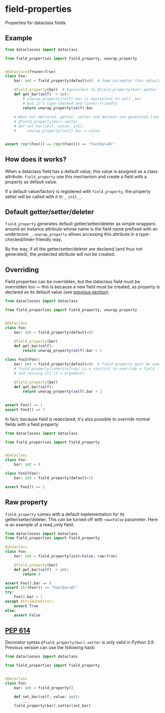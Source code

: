 # field-properties
Properties for dataclass fields

## Example
```python
from dataclasses import dataclass

from field_properties import field_property, unwrap_property


@dataclass(frozen=True)
class Foo:
    bar: int = field_property(default=0)  # Same parameter than dataclasses.field

    @field_property(bar)  # Equivalent to @field_property(bar).getter
    def get_bar(self) -> int:
        # unwrap_property(self).bar is equivalent to self._bar
        # but it's type-checked and linter-friendly
        return unwrap_property(self).bar
    
    # When not declared, getter, setter and deleter are generated like the following:
    # @field_property(bar).setter
    # def set_bar(self, value: int):
    #     unwrap_property(self).bar = value


assert repr(Foo()) == repr(Foo(0)) == "Foo(bar=0)"
```

## How does it works?

When a dataclass field has a default value, this value is assigned as a class attribute. `field_property` use this mechanism and create a field with a property as default value. 

If a default value/factory is registered with `field_property`, the property setter will be called with it in `__init__`. 

## Default getter/setter/deleter

`field_property` generates default getter/setter/deleter as simple wrappers around an instance attribute whose name is the field name prefixed with an underscore `_`. `unwrap_property` allows accessing this attribute in a type-checked/linter-friendly way.

By the way, if all the getter/setter/deleter are declared (and thus not generated), the protected attribute will not be created.

## Overriding

Field properties can be overridden, but the dataclass field must be overridden too — this is because a new field must be created, as property is declared as its default value (see [previous section](#how-does-it-works)).

```python
from dataclasses import dataclass

from field_properties import field_property, unwrap_property


@dataclass
class Foo:
    bar: int = field_property(default=0)
    
    @field_property(bar)
    def get_bar(self):
        return unwrap_property(self).bar + 1

class Foo2(Foo):
    bar: int = field_property(default=0)  # field property must be overridden
    # field_property(inherit=True) is a shortcut to override a field
    # and reusing all it's arguments
    
    @field_property(bar)
    def get_bar(self):
        return unwrap_property(self).bar + 2
    

assert Foo() == 1
assert Foo2() == 2
```

In fact, because field is redeclared, it's also possible to override normal fields with a field property

```python
from dataclasses import dataclass

from field_properties import field_property


@dataclass
class Foo:
    bar: int = 0

class Foo2(Foo):
    bar: int = field_property(default=1)

assert Foo2() == 1
```

## Raw property

`field_property` comes with a default implementation for its getter/setter/deleter. This can be turned off with `raw=False` parameter. Here is an example of a read_only field:

```python
from dataclasses import dataclass
from field_properties import field_property

@dataclass
class Foo:
    bar: int = field_property(init=False, raw=True)

    @field_property(bar)
    def get_bar(self) -> int:
        return 0

assert Foo().bar == 0
assert str(Foo()) == "Foo(bar=0)"
try:
    Foo().bar = 1
except AttributeError:
    assert True
else:
    assert False
```

## [PEP 614](https://www.python.org/dev/peps/pep-0614/)

Decorator syntax `@field_property(bar).setter` is only valid in *Python 3.9*. Previous version can use the following hack:

```python
from dataclasses import dataclass

from field_properties import field_property


@dataclass
class Foo:
    bar: int = field_property()

    def set_bar(self, value: int):
        ...
    field_property(bar).setter(set_bar)
``` 